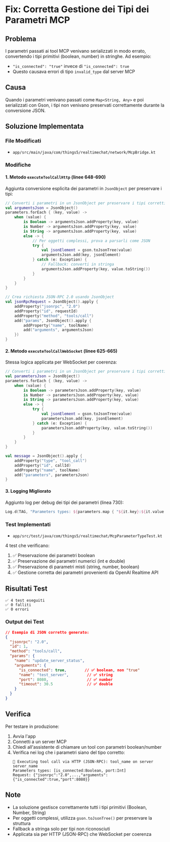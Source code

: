 # Fix: Corretta Gestione dei Tipi dei Parametri MCP

## Problema
I parametri passati ai tool MCP venivano serializzati in modo errato, convertendo i tipi primitivi (boolean, number) in stringhe. Ad esempio:
- `"is_connected": "true"` invece di `"is_connected": true`
- Questo causava errori di tipo `invalid_type` dal server MCP

## Causa
Quando i parametri venivano passati come `Map<String, Any>` e poi serializzati con Gson, i tipi non venivano preservati correttamente durante la conversione JSON.

## Soluzione Implementata

### File Modificati
- `app/src/main/java/com/things5/realtimechat/network/McpBridge.kt`

### Modifiche

#### 1. Metodo `executeToolCallHttp` (linee 648-690)
Aggiunta conversione esplicita dei parametri in `JsonObject` per preservare i tipi:

```kotlin
// Converti i parametri in un JsonObject per preservare i tipi corretti
val argumentsJson = JsonObject()
parameters.forEach { (key, value) ->
    when (value) {
        is Boolean -> argumentsJson.addProperty(key, value)
        is Number -> argumentsJson.addProperty(key, value)
        is String -> argumentsJson.addProperty(key, value)
        else -> {
            // Per oggetti complessi, prova a parsarli come JSON
            try {
                val jsonElement = gson.toJsonTree(value)
                argumentsJson.add(key, jsonElement)
            } catch (e: Exception) {
                // Fallback: converti in stringa
                argumentsJson.addProperty(key, value.toString())
            }
        }
    }
}

// Crea richiesta JSON-RPC 2.0 usando JsonObject
val jsonRpcRequest = JsonObject().apply {
    addProperty("jsonrpc", "2.0")
    addProperty("id", requestId)
    addProperty("method", "tools/call")
    add("params", JsonObject().apply {
        addProperty("name", toolName)
        add("arguments", argumentsJson)
    })
}
```

#### 2. Metodo `executeToolCallWebSocket` (linee 625-665)
Stessa logica applicata per WebSocket per coerenza:

```kotlin
// Converti i parametri in un JsonObject per preservare i tipi corretti
val parametersJson = JsonObject()
parameters.forEach { (key, value) ->
    when (value) {
        is Boolean -> parametersJson.addProperty(key, value)
        is Number -> parametersJson.addProperty(key, value)
        is String -> parametersJson.addProperty(key, value)
        else -> {
            try {
                val jsonElement = gson.toJsonTree(value)
                parametersJson.add(key, jsonElement)
            } catch (e: Exception) {
                parametersJson.addProperty(key, value.toString())
            }
        }
    }
}

val message = JsonObject().apply {
    addProperty("type", "tool_call")
    addProperty("id", callId)
    addProperty("name", toolName)
    add("parameters", parametersJson)
}
```

#### 3. Logging Migliorato
Aggiunto log per debug dei tipi dei parametri (linea 730):
```kotlin
Log.d(TAG, "Parameters types: ${parameters.map { "${it.key}:${it.value::class.simpleName}" }}")
```

### Test Implementati
- `app/src/test/java/com/things5/realtimechat/McpParameterTypeTest.kt`

4 test che verificano:
1. ✅ Preservazione dei parametri boolean
2. ✅ Preservazione dei parametri numerici (int e double)
3. ✅ Preservazione di parametri misti (string, number, boolean)
4. ✅ Gestione corretta dei parametri provenienti da OpenAI Realtime API

## Risultati Test
```
✅ 4 test eseguiti
✅ 0 falliti
✅ 0 errori
```

### Output dei Test
```json
// Esempio di JSON corretto generato:
{
  "jsonrpc": "2.0",
  "id": 1,
  "method": "tools/call",
  "params": {
    "name": "update_server_status",
    "arguments": {
      "is_connected": true,        // ✅ boolean, non "true"
      "name": "test_server",        // ✅ string
      "port": 8080,                 // ✅ number
      "timeout": 30.5               // ✅ double
    }
  }
}
```

## Verifica
Per testare in produzione:
1. Avvia l'app
2. Connetti a un server MCP
3. Chiedi all'assistente di chiamare un tool con parametri boolean/number
4. Verifica nei log che i parametri siano del tipo corretto:
   ```
   🔧 Executing tool call via HTTP (JSON-RPC): tool_name on server server_name
   Parameters types: [is_connected:Boolean, port:Int]
   Request: {"jsonrpc":"2.0",...,"arguments":{"is_connected":true,"port":8080}}
   ```

## Note
- La soluzione gestisce correttamente tutti i tipi primitivi (Boolean, Number, String)
- Per oggetti complessi, utilizza `gson.toJsonTree()` per preservare la struttura
- Fallback a stringa solo per tipi non riconosciuti
- Applicata sia per HTTP (JSON-RPC) che WebSocket per coerenza
